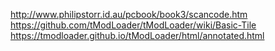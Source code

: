 http://www.philipstorr.id.au/pcbook/book3/scancode.htm
https://github.com/tModLoader/tModLoader/wiki/Basic-Tile
https://tmodloader.github.io/tModLoader/html/annotated.html